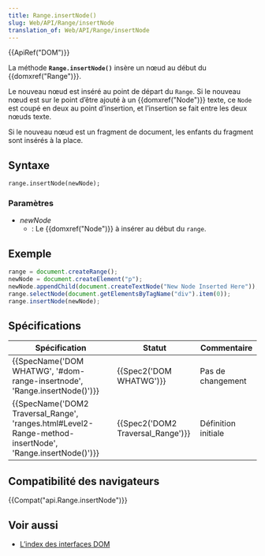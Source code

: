 ```yaml
---
title: Range.insertNode()
slug: Web/API/Range/insertNode
translation_of: Web/API/Range/insertNode
---
```

{{ApiRef("DOM")}}

La méthode **`Range.insertNode()`** insère un nœud au début du {{domxref("Range")}}.

Le nouveau nœud est inséré au point de départ du `Range`. Si le nouveau nœud est sur le point d’être ajouté à un {{domxref("Node")}} texte, ce `Node` est coupé en deux au point d’insertion, et l’insertion se fait entre les deux nœuds texte.

Si le nouveau nœud est un fragment de document, les enfants du fragment sont insérés à la place.

## Syntaxe

    range.insertNode(newNode);

### Paramètres

- _newNode_
  - : Le {{domxref("Node")}} à insérer au début du `range`.

## Exemple

```js
range = document.createRange();
newNode = document.createElement("p");
newNode.appendChild(document.createTextNode("New Node Inserted Here"));
range.selectNode(document.getElementsByTagName("div").item(0));
range.insertNode(newNode);
```

## Spécifications

| Spécification                                                                                                                                | Statut                                       | Commentaire         |
| -------------------------------------------------------------------------------------------------------------------------------------------- | -------------------------------------------- | ------------------- |
| {{SpecName('DOM WHATWG', '#dom-range-insertnode', 'Range.insertNode()')}}                                             | {{Spec2('DOM WHATWG')}}             | Pas de changement   |
| {{SpecName('DOM2 Traversal_Range', 'ranges.html#Level2-Range-method-insertNode', 'Range.insertNode()')}} | {{Spec2('DOM2 Traversal_Range')}} | Définition initiale |

## Compatibilité des navigateurs

{{Compat("api.Range.insertNode")}}

## Voir aussi

- [L’index des interfaces DOM](/en-US/docs/Web/API/Document_Object_Model)

